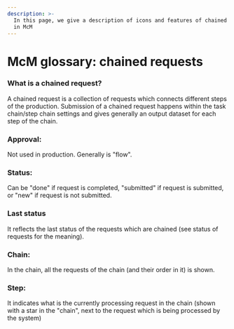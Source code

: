 ```yaml
---
description: >-
  In this page, we give a description of icons and features of chained requests
  in McM
---
```


# McM glossary: chained requests

### What is a chained request?

A chained request is a collection of requests which connects different steps of the production. Submission of a chained request happens within the task chain/step chain settings and gives generally an output dataset for each step of the chain.

### Approval:

Not used in production. Generally is "flow".

### Status:

Can be "done" if request is completed, "submitted" if request is submitted, or "new" if request is not submitted.

### Last status

It reflects the last status of the requests which are chained (see status of requests for the meaning).

### Chain:

In the chain, all the requests of the chain (and their order in it) is shown.

### Step:

It indicates what is the currently processing request in the chain (shown with a star in the "chain", next to the request which is being processed by the system)


